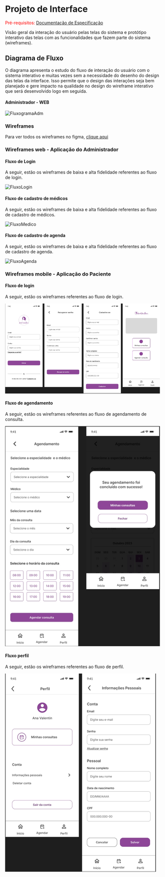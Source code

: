 
# Projeto de Interface

<span style="color:red">Pré-requisitos: <a href="2-Especificação do Projeto.md"> Documentação de Especificação</a></span>

Visão geral da interação do usuário pelas telas do sistema e protótipo interativo das telas com as funcionalidades que fazem parte do sistema (wireframes).

## Diagrama de Fluxo

O diagrama apresenta o estudo do fluxo de interação do usuário com o sistema interativo e  muitas vezes sem a necessidade do desenho do design das telas da interface. Isso permite que o design das interações seja bem planejado e gere impacto na qualidade no design do wireframe interativo que será desenvolvido logo em seguida.
#### Administrador - WEB
![FluxogramaAdm](https://github.com/ICEI-PUC-Minas-PMV-ADS/pmv-ads-2023-1-e3-proj-mov-t2-sebo-e3/assets/89920953/27446523-cf11-4b74-bda8-4f40d10f103c)

### Wireframes
Para ver todos os wireframes no figma, <a href="https://www.figma.com/file/T6T3GDcaRh5hKlcHXE5F9y/Projeto-de-interface---MedMulher?type=design&node-id=0%3A1&mode=design&t=kuy3jH00eXbJR405-1">clique aqui</a>


### Wireframes web - Aplicação do Administrador
#### Fluxo de Login
A seguir, estão os wireframes de baixa e alta fidelidade referentes ao fluxo de login.

![FluxoLogin](https://github.com/ICEI-PUC-Minas-PMV-ADS/pmv-ads-2023-1-e3-proj-mov-t2-sebo-e3/assets/89920953/24f49817-8baf-4cda-aa88-1d06c5dd0aed)

#### Fluxo de cadastro de médicos
A seguir, estão os wireframes de baixa e alta fidelidade referentes ao fluxo de cadastro de médicos.

![FluxoMedico](https://github.com/ICEI-PUC-Minas-PMV-ADS/pmv-ads-2023-1-e3-proj-mov-t2-sebo-e3/assets/89920953/8e152f73-134b-47b5-a8bc-54b936d9822f)

#### Fluxo de cadastro de agenda
A seguir, estão os wireframes de baixa e alta fidelidade referentes ao fluxo de cadastro de agenda.

![FluxoAgenda](https://github.com/ICEI-PUC-Minas-PMV-ADS/pmv-ads-2023-1-e3-proj-mov-t2-sebo-e3/assets/89920953/ba3431e0-9c92-4fb2-8817-4e466d3a0fa0)

### Wireframes mobile - Aplicação do Paciente
#### Fluxo de login
A seguir, estão os wireframes referentes ao fluxo de login.

![FluxoLogin](https://github.com/ICEI-PUC-Minas-PMV-ADS/pmv-ads-2023-2-e4-proj-dad-t2-medmulher/blob/main/docs/img/fluxologinmobile.jpg)

#### Fluxo de agendamento
A seguir, estão os wireframes referentes ao fluxo de agendamento de consulta.

![FluxoAgendamento](https://github.com/ICEI-PUC-Minas-PMV-ADS/pmv-ads-2023-2-e4-proj-dad-t2-medmulher/blob/main/docs/img/fluxoagendamento.jpg)

#### Fluxo perfil
A seguir, estão os wireframes referentes ao fluxo de perfil.

![FluxoPerfil](https://github.com/ICEI-PUC-Minas-PMV-ADS/pmv-ads-2023-2-e4-proj-dad-t2-medmulher/blob/main/docs/img/perfilmobile.jpg)

